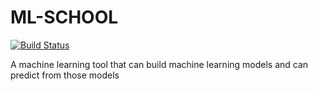 # ML-SCHOOL

[![Build Status](https://travis-ci.org/PRABIRSOFT/ML-SCHOOL.svg?branch=ver-0.1)](https://travis-ci.org/PRABIRSOFT/ML-SCHOOL)

A machine learning tool that can build machine learning models and can predict from those models
